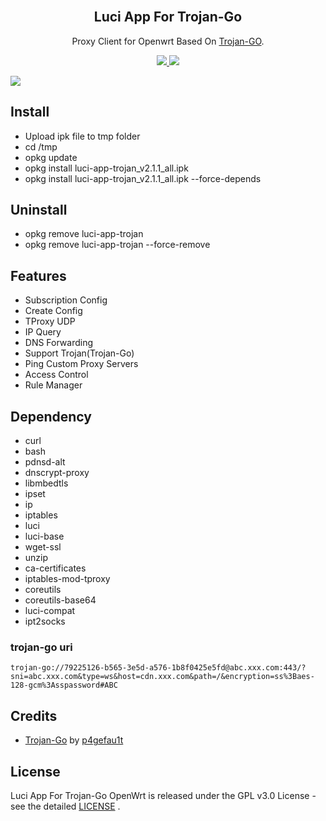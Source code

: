 <h2 align="center">
  <br>Luci App For Trojan-Go <br>
</h2>
  <p align="center">
	Proxy Client for Openwrt Based On <a href="https://github.com/p4gefau1t/trojan-go" target="_blank">Trojan-GO</a>.
  </p>
  <p align="center">
  <a target="_blank" href="https://github.com/frainzy1477/luci-app-trojan/releases/tag/v2.1.1">
    <img src="https://img.shields.io/badge/Luci%20App%20For%20TrojanGo-v2.1.1-blue.svg"> 	  
  </a>
  <a href="https://github.com/frainzy1477/luci-app-trojan/releases" target="_blank">
        <img src="https://img.shields.io/github/downloads/frainzy1477/luci-app-trojan/total.svg?style=flat-square"/>
   </a>
  </p>

  ![](https://raw.githubusercontent.com/frainzy1477/luci-app-trojan/master/client.png)
  
 ## Install
- Upload ipk file to tmp folder
- cd /tmp
- opkg update
- opkg install luci-app-trojan_v2.1.1_all.ipk  
- opkg install luci-app-trojan_v2.1.1_all.ipk --force-depends

 ## Uninstall
- opkg remove luci-app-trojan 
- opkg remove luci-app-trojan --force-remove

## Features
- Subscription Config
- Create Config
- TProxy UDP
- IP Query
- DNS Forwarding
- Support Trojan(Trojan-Go)
- Ping Custom Proxy Servers
- Access Control
- Rule Manager

## Dependency
- curl
- bash
- pdnsd-alt
- dnscrypt-proxy
- libmbedtls
- ipset
- ip
- iptables
- luci
- luci-base
- wget-ssl
- unzip
- ca-certificates
- iptables-mod-tproxy
- coreutils 
- coreutils-base64 
- luci-compat
- ipt2socks

### trojan-go uri
```
trojan-go://79225126-b565-3e5d-a576-1b8f0425e5fd@abc.xxx.com:443/?sni=abc.xxx.com&type=ws&host=cdn.xxx.com&path=/&encryption=ss%3Baes-128-gcm%3Asspassword#ABC
```
## Credits
* [Trojan-Go](https://github.com/p4gefau1t/trojan-go) by [p4gefau1t](https://github.com/p4gefau1t)

## License  
Luci App For Trojan-Go OpenWrt is released under the GPL v3.0 License - see the detailed [LICENSE](https://github.com/frainzy1477/luci-app-trojan/blob/master/LICENSE) .
